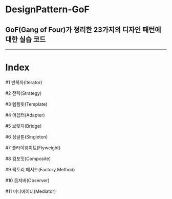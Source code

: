 # DesignPattern-GoF

## GoF(Gang of Four)가 정리한 23가지의 디자인 패턴에 대한 실습 코드

***

# Index
#1 반복자(Iterator)

#2 전략(Strategy)

#3 템플릿(Template)

#4 어뎁터(Adapter)

#5 브릿지(Bridge)

#6 싱글톤(Singleton)

#7 플라이웨이트(Flyweight)

#8 컴포짓(Composite)

#9 팩토리 메서드(Factory Method)

#10 옵저버(Observer)

#11 미디에이터(Mediator)

